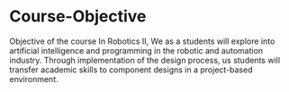 # Course-Objective
Objective of the course
In Robotics II, We as a students will explore into artificial intelligence and programming in the robotic and automation industry. Through implementation of the design process, us students will transfer academic skills to component designs in a project-based environment.
